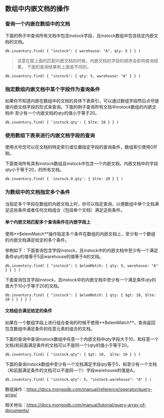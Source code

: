## 数组中内嵌文档的操作
### 查询一个内嵌在数组中的文档
下面的例子中查询所有文档中包含instock字段，且instock数组中包含给定内嵌文档的文档。
```
db.inventory.find( { "instock": { warehouse: "A", qty: 5 } } )
```
> 注意在那上面的匹配内嵌文档的时候，内嵌文档的字段的顺序会影响查询结果。
下面的查询结果和上面是不同的。
```
db.inventory.find( { "instock": { qty: 5, warehouse: "A" } } )
```
### 指定数组内嵌文档中某个字段作为查询条件
如果你不知道内嵌在数组中的文档的具体下表索引，可以通过数组字段然后点号链接内嵌文档字段的形式来查询。下面的例子查询所有文档中instock数组的内嵌文档中
至少有一个内嵌文档的qty的值小于等于20。
```
db.inventory.find( { 'instock.qty': { $lte: 20 } } )
```
### 使用数组下表来进行内嵌文档字段的查询
使用点号您可以在文档的特定索引或位置指定字段的查询条件，数组索引使用0开始。

下面查询所有具有instock数组且instock中包含一个内嵌文档，内嵌文档中的字段qty小于等于20，的所有文档。
```
db.inventory.find( { 'instock.0.qty': { $lte: 20 } } )
```
### 为数组中的文档指定多个条件
当指定多个字段在数组的内嵌文档上时，你可以指定查询，以便数组中单个文档满足这些条件或者任何文档组合（包括单个文档）满足这些条件。
#### 单个内嵌文档匹配多个查询条件在内嵌字段上
使用**$elemMatch**操作指定多个条件在数组的内嵌文档上，至少有一个数组的内嵌文档满足给定的多个条件。

举例如下：下面查询包含字段instock，且instock中的内嵌文档中至少有一个满足条件qty的值等于5且warehouse的值等于A的文档。
```
db.inventory.find( { "instock": { $elemMatch: { qty: 5, warehouse: "A" } } } )
```
下面查询包含字段instock，且instock中的内嵌文档中至少有一个满足条件qty的值大于10小于等于20的文档。
```
db.inventory.find( { "instock": { $elemMatch: { qty: { $gt: 10, $lte: 20 } } } } )
```
#### 文档组合满足给定的条件
如果在一个数组字段上进行组合查询的时候不使用**$elemMatch**，查询返回包含数组中满足条件的任意元素的组合的文档。

下面的查询中查询instock数组中任意一个内嵌文档中qty字段大于10，和任意一个文档(和前面满足条件的文档可以不是同一个)qty的值小于等于20。
```
db.inventory.find( { "instock.qty": { $gt: 10,  $lte: 20 } } )
```
下面的查询instock数组中至少有一个文档满足字段qty等于5，和至少有一个文档（和前面满足条件的文档可以不是同一个）字段warehouse的值是A。
```
db.inventory.find( { "instock.qty": 5, "instock.warehouse": "A" } )
```

数组操作：https://docs.mongodb.com/manual/reference/operator/query-array/

相关地址：https://docs.mongodb.com/manual/tutorial/query-array-of-documents/
